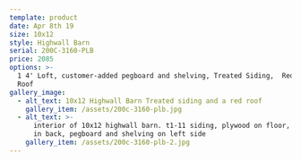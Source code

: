 ```yaml
---
template: product
date: Apr 8th 19
size: 10x12
style: Highwall Barn
serial: 200C-3160-PLB
price: 2085
options: >-
  1 4' Loft, customer-added pegboard and shelving, Treated Siding,  Red Metal
  Roof
gallery_image:
  - alt_text: 10x12 Highwall Barn Treated siding and a red roof
    gallery_item: /assets/200c-3160-plb.jpg
  - alt_text: >-
      interior of 10x12 highwall barn. t1-11 siding, plywood on floor, 1 4' loft
      in back, pegboard and shelving on left side
    gallery_item: /assets/200c-3160-plb-2.jpg
---
```


